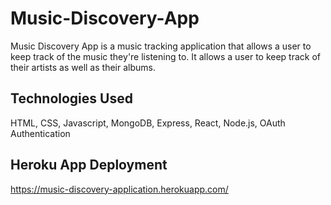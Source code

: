 # Music-Discovery-App
Music Discovery App is a music tracking application that allows a user to keep track of the music they're listening to. It allows a user to keep track of their artists as well as their albums.

## Technologies Used
HTML, CSS, Javascript, MongoDB, Express, React, Node.js, OAuth Authentication

## Heroku App Deployment
https://music-discovery-application.herokuapp.com/